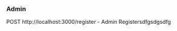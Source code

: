<h3><span>Admin</span></h3>
  <span>POST</span>
  <span> http://localhost:3000/register - </span>
  <span>Admin Register</span>sdfgsdgsdfg

